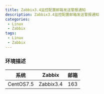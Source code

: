 ```yaml
---
title: Zabbix3.4监控配置邮箱发送警报通知
description: Zabbix3.4监控配置邮箱发送警报通知
categories:
 - Linux
 - Zabbix
tags:
 - Linux  
 - Zabbix
---    
```

### 环境描述  

系统 | Zabbix | 邮箱    
:-: | :-: | :-:   
CentOS7.5 | Zabbix3.4 | 163  
  
